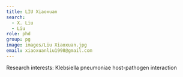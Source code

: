 ```yaml
---
title: LIU Xiaoxuan
search:
  - X. Liu
  - Liu
role: phd
group: pg
image: images/Liu Xiaoxuan.jpg
email: xiaoxuanliu1998@gmail.com
---
```


Research interests: Klebsiella pneumoniae host-pathogen interaction

